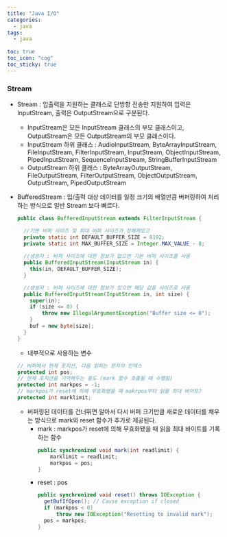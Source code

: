 ```yaml
---
title: "Java I/O"
categories:
  - java
tags:
  - java
  
toc: true
toc_icon: "cog"
toc_sticky: true
---
```


### Stream
- Stream : 입출력을 지원하는 클래스로 단방향 전송만 지원하여 입력은 InputStream, 출력은 OutputStream으로 구분된다.
  - InputStream은 모든 InputStream 클래스의 부모 클래스이고, OutputStream은 모든 OutputStream의 부모 클래스이다. 
  - InputStream 하위 클래스 : AudioInputStream, ByteArrayInputStream, FileInputStream, FilterInputStream, InputStream, ObjectInputStream, PipedInputStream, SequenceInputStream, StringBufferInputStream
  - OutputStream 하위 클래스 : ByteArrayOutputStream, FileOutputStream, FilterOutputStream, ObjectOutputStream, OutputStream, PipedOutputStream
- BufferedStream : 입/출력 대상 데이터를 일정 크기의 배열만큼 버퍼링하여 처리하는 방식으로 일반 Stream 보다 빠르다.
  ```java
  public class BufferedInputStream extends FilterInputStream {

    //기본 버퍼 사이즈 및 최대 버퍼 사이즈가 정해져있고
    private static int DEFAULT_BUFFER_SIZE = 8192;
    private static int MAX_BUFFER_SIZE = Integer.MAX_VALUE - 8;
    
    //생성자 : 버퍼 사이즈에 대한 정보가 없으면 기본 버퍼 사이즈를 사용
    public BufferedInputStream(InputStream in) {
      this(in, DEFAULT_BUFFER_SIZE);
    }
  
    //생성자 : 버퍼 사이즈에 대한 정보가 있으면 해당 값을 사이즈로 사용
    public BufferedInputStream(InputStream in, int size) {
      super(in);
      if (size <= 0) {
          throw new IllegalArgumentException("Buffer size <= 0");
      }
      buf = new byte[size];
    }
  }
  ```
  - 내부적으로 사용하는 변수
  ```java
  // 버퍼에서 현재 포지션, 다음 읽히는 문자의 인덱스
  protected int pos;
  // 현재 포지션을 기억해두는 용도 (mark 함수 호출될 때 수행됨)
  protected int markpos = -1;
  // markpos가 reset에 의해 무효화됐을 때 makrpos부터 읽을 최대 바이트?
  protected int marklimit;
  ```
  
  
  - 버퍼링된 데이터를 건너뛰면 알아서 다시 버퍼 크기만큼 새로운 데이터를 채우는 방식으로 mark와 reset 함수가 추가로 제공된다.
    - mark : markpos가 reset에 의해 무효화됐을 때 읽을 최대 바이트를 기록하는 함수
      ```java
      public synchronized void mark(int readlimit) {
          marklimit = readlimit;
          markpos = pos;
      }
      ```
    - reset : pos 
      ```java
      public synchronized void reset() throws IOException {
        getBufIfOpen(); // Cause exception if closed
        if (markpos < 0)
            throw new IOException("Resetting to invalid mark");
        pos = markpos;
      }
      ```

